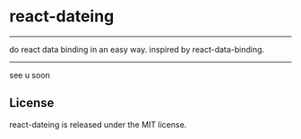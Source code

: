 # react-dateing
---

do react data binding in an easy way. inspired by react-data-binding.

----
see u soon


## License

react-dateing is released under the MIT license.